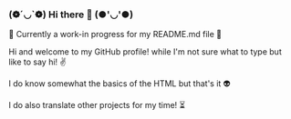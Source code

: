### (❁´◡`❁)       Hi there 👋         (●'◡'●)
🚧 Currently a work-in progress for my README.md file 🚧

Hi and welcome to my GitHub profile!
while I'm not sure what to type but like to say hi! ✌

I do know somewhat the basics of the HTML but that's it 👽


I do also translate other projects for my time! ⏳


<!--
**UnifeGi/UnifeGi** is a ✨ _special_ ✨ repository because its `README.md` (this file) appears on your GitHub profile.

Here are some ideas to get you started:

- 🔭 I’m currently working on ...
- 🌱 I’m currently learning ...
- 👯 I’m looking to collaborate on ...
- 🤔 I’m looking for help with ...
- 💬 Ask me about ...
- 📫 How to reach me: ...
- 😄 Pronouns: ...
- ⚡ Fun fact: ...
-->

